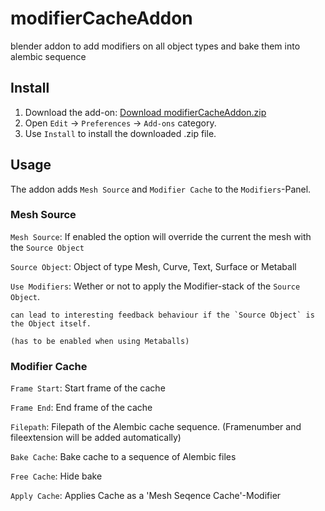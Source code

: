 # modifierCacheAddon
blender addon to add modifiers on all object types and bake them into alembic sequence 


## Install

1. Download the add-on:
    [Download modifierCacheAddon.zip](https://github.com/icalvin102/modifierCacheAddon/archive/master.zip)
2. Open `Edit` → `Preferences` → `Add-ons` category.
3. Use `Install` to install the downloaded .zip file.


## Usage

The addon adds `Mesh Source` and `Modifier Cache` to the `Modifiers`-Panel.

### Mesh Source

`Mesh Source`: If enabled the option will override the current the mesh with the `Source Object`

`Source Object`: Object of type Mesh, Curve, Text, Surface or Metaball

`Use Modifiers`: Wether or not to apply the Modifier-stack of the `Source Object`.

    can lead to interesting feedback behaviour if the `Source Object` is the Object itself.
    
    (has to be enabled when using Metaballs)
    

### Modifier Cache

`Frame Start`: Start frame of the cache

`Frame End`: End frame of the cache

`Filepath`: Filepath of the Alembic cache sequence. (Framenumber and fileextension will be added automatically)

`Bake Cache`: Bake cache to a sequence of Alembic files

`Free Cache`: Hide bake

`Apply Cache`: Applies Cache as a 'Mesh Seqence Cache'-Modifier
